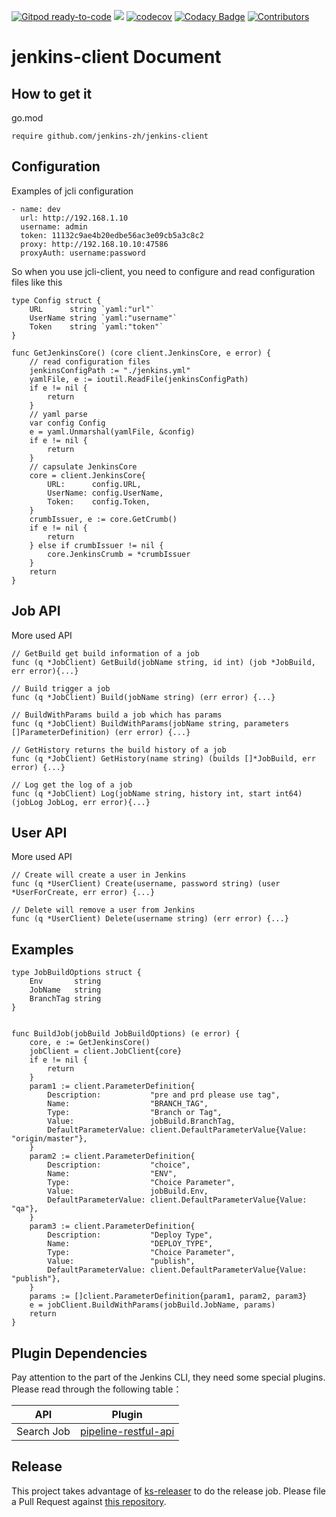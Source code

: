 [![Gitpod ready-to-code](https://img.shields.io/badge/Gitpod-ready--to--code-blue?logo=gitpod)](https://gitpod.io/#https://github.com/jenkins-zh/jenkins-client)
[![](https://goreportcard.com/badge/jenkins-zh/jenkins-client)](https://goreportcard.com/report/jenkins-zh/jenkins-client)
[![codecov](https://codecov.io/gh/jenkins-zh/jenkins-client/branch/main/graph/badge.svg?token=8N1vvFPxPm)](https://codecov.io/gh/jenkins-zh/jenkins-client)
[![Codacy Badge](https://app.codacy.com/project/badge/Grade/2b413ddf89d64212b8ddf3db23cb3c47)](https://www.codacy.com/gh/jenkins-zh/jenkins-client/dashboard?utm_source=github.com&amp;utm_medium=referral&amp;utm_content=jenkins-zh/jenkins-client&amp;utm_campaign=Badge_Grade)
[![Contributors](https://img.shields.io/github/contributors/jenkins-zh/jenkins-client.svg)](https://github.com/jenkins-zh/jenkins-client/graphs/contributors)

# jenkins-client Document

## How to get it

go.mod

```
require github.com/jenkins-zh/jenkins-client
```

## Configuration

Examples of jcli configuration

```
- name: dev
  url: http://192.168.1.10
  username: admin
  token: 11132c9ae4b20edbe56ac3e09cb5a3c8c2
  proxy: http://192.168.10.10:47586
  proxyAuth: username:password
```

So when you use jcli-client, you need to configure and read configuration files like this

```
type Config struct {
	URL      string `yaml:"url"`
	UserName string `yaml:"username"`
	Token    string `yaml:"token"`
}

func GetJenkinsCore() (core client.JenkinsCore, e error) {
	// read configuration files
	jenkinsConfigPath := "./jenkins.yml"
	yamlFile, e := ioutil.ReadFile(jenkinsConfigPath)
	if e != nil {
		return
	}
	// yaml parse
	var config Config
	e = yaml.Unmarshal(yamlFile, &config)
	if e != nil {
		return
	}
	// capsulate JenkinsCore
	core = client.JenkinsCore{
		URL:      config.URL,
		UserName: config.UserName,
		Token:    config.Token,
	}
	crumbIssuer, e := core.GetCrumb()
	if e != nil {
		return
	} else if crumbIssuer != nil {
		core.JenkinsCrumb = *crumbIssuer
	}
	return
}
```

## Job API

More used API

```
// GetBuild get build information of a job
func (q *JobClient) GetBuild(jobName string, id int) (job *JobBuild, err error){...}

// Build trigger a job
func (q *JobClient) Build(jobName string) (err error) {...}

// BuildWithParams build a job which has params
func (q *JobClient) BuildWithParams(jobName string, parameters []ParameterDefinition) (err error) {...}

// GetHistory returns the build history of a job
func (q *JobClient) GetHistory(name string) (builds []*JobBuild, err error) {...}

// Log get the log of a job
func (q *JobClient) Log(jobName string, history int, start int64) (jobLog JobLog, err error){...}
```

## User API

More used API

```
// Create will create a user in Jenkins
func (q *UserClient) Create(username, password string) (user *UserForCreate, err error) {...}

// Delete will remove a user from Jenkins
func (q *UserClient) Delete(username string) (err error) {...}
```

## Examples

```
type JobBuildOptions struct {
	Env       string 
	JobName   string 
	BranchTag string 
}


func BuildJob(jobBuild JobBuildOptions) (e error) {
	core, e := GetJenkinsCore()
	jobClient = client.JobClient{core}
	if e != nil {
		return
	}
	param1 := client.ParameterDefinition{
		Description:           "pre and prd please use tag",
		Name:                  "BRANCH_TAG",
		Type:                  "Branch or Tag",
		Value:                 jobBuild.BranchTag,
		DefaultParameterValue: client.DefaultParameterValue{Value: "origin/master"},
	}
	param2 := client.ParameterDefinition{
		Description:           "choice",
		Name:                  "ENV",
		Type:                  "Choice Parameter",
		Value:                 jobBuild.Env,
		DefaultParameterValue: client.DefaultParameterValue{Value: "qa"},
	}
	param3 := client.ParameterDefinition{
		Description:           "Deploy Type",
		Name:                  "DEPLOY_TYPE",
		Type:                  "Choice Parameter",
		Value:                 "publish",
		DefaultParameterValue: client.DefaultParameterValue{Value: "publish"},
	}
	params := []client.ParameterDefinition{param1, param2, param3}
	e = jobClient.BuildWithParams(jobBuild.JobName, params)
	return
}
```

## Plugin Dependencies

Pay attention to the part of the Jenkins CLI, they need some special plugins. Please read through the following table：

| API | Plugin |
|---|---|
| Search Job | [pipeline-restful-api](https://github.com/jenkinsci/pipeline-restful-api-plugin) |

## Release

This project takes advantage of [ks-releaser](https://github.com/kubesphere-sigs/ks-releaser/) to do the release job.
Please file a Pull Request against [this repository](https://github.com/jenkins-zh/versions).
